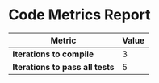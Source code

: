 # Code Metrics Report

| Metric                          | Value     |
|---------------------------------|-----------|
| **Iterations to  compile**      | 3         |
| **Iterations to pass all tests**| 5        |

